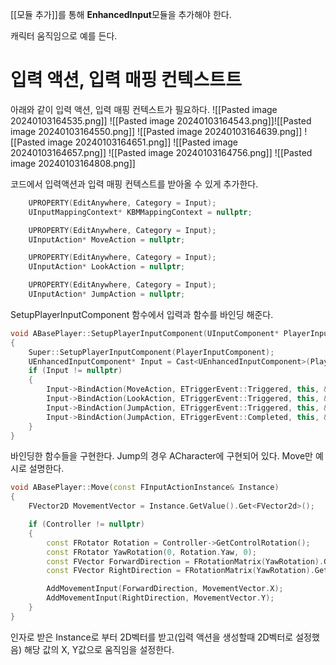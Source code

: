 [[모듈 추가]]를 통해 **EnhancedInput**모듈을 추가해야 한다.

캐릭터 움직임으로 예를 든다.
# 입력 액션, 입력 매핑 컨텍스트트
아래와 같이 입력 액션, 입력 매핑 컨텍스트가 필요하다.
![[Pasted image 20240103164535.png]]
![[Pasted image 20240103164543.png]]![[Pasted image 20240103164550.png]]
![[Pasted image 20240103164639.png]]
![[Pasted image 20240103164651.png]]
![[Pasted image 20240103164657.png]]
![[Pasted image 20240103164756.png]]
![[Pasted image 20240103164808.png]]

코드에서 입력액션과 입력 매핑 컨텍스트를 받아올 수 있게 추가한다.
```cpp
	UPROPERTY(EditAnywhere, Category = Input);
	UInputMappingContext* KBMMappingContext = nullptr;

	UPROPERTY(EditAnywhere, Category = Input);
	UInputAction* MoveAction = nullptr;

	UPROPERTY(EditAnywhere, Category = Input);
	UInputAction* LookAction = nullptr;

	UPROPERTY(EditAnywhere, Category = Input);
	UInputAction* JumpAction = nullptr;
```

SetupPlayerInputComponent 함수에서 입력과 함수를 바인딩 해준다.
```cpp
void ABasePlayer::SetupPlayerInputComponent(UInputComponent* PlayerInputComponent)
{
	Super::SetupPlayerInputComponent(PlayerInputComponent);
	UEnhancedInputComponent* Input = Cast<UEnhancedInputComponent>(PlayerInputComponent);
	if (Input != nullptr)
	{
		Input->BindAction(MoveAction, ETriggerEvent::Triggered, this, &ABasePlayer::Move);
		Input->BindAction(LookAction, ETriggerEvent::Triggered, this, &ABasePlayer::Look);
		Input->BindAction(JumpAction, ETriggerEvent::Triggered, this, &ACharacter::Jump);
		Input->BindAction(JumpAction, ETriggerEvent::Completed, this, &ACharacter::StopJumping);
	}
}
```

바인딩한 함수들을 구현한다. Jump의 경우 ACharacter에 구현되어 있다. Move만 예시로 설명한다.
```cpp
void ABasePlayer::Move(const FInputActionInstance& Instance)
{
	FVector2D MovementVector = Instance.GetValue().Get<FVector2d>();

	if (Controller != nullptr)
	{
		const FRotator Rotation = Controller->GetControlRotation();
		const FRotator YawRotation(0, Rotation.Yaw, 0);
		const FVector ForwardDirection = FRotationMatrix(YawRotation).GetUnitAxis(EAxis::X);
		const FVector RightDirection = FRotationMatrix(YawRotation).GetUnitAxis(EAxis::Y);

		AddMovementInput(ForwardDirection, MovementVector.X);
		AddMovementInput(RightDirection, MovementVector.Y);
	}
}
```
인자로 받은 Instance로 부터 2D벡터를 받고(입력 액션을 생성할때 2D벡터로 설정했음) 해당 값의 X, Y값으로 움직임을 설정한다.